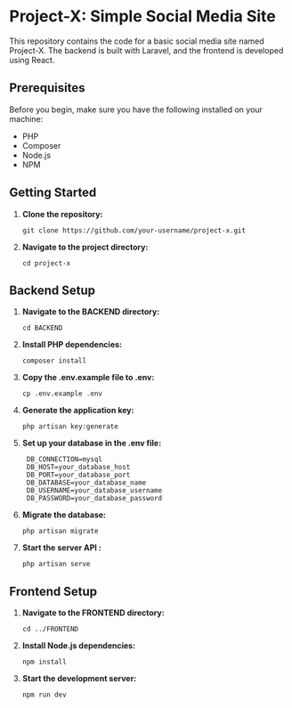 # Project-X: Simple Social Media Site

This repository contains the code for a basic social media site named Project-X. The backend is built with Laravel, and the frontend is developed using React.

## Prerequisites

Before you begin, make sure you have the following installed on your machine:

- PHP
- Composer
- Node.js
- NPM

## Getting Started

1. **Clone the repository:**

   ```
   git clone https://github.com/your-username/project-x.git
   ```
2. **Navigate to the project directory:**

   ```
   cd project-x
   ```
## Backend Setup

1. **Navigate to the BACKEND directory:**

   ```
   cd BACKEND
   ```
2. **Install PHP dependencies:**

   ```
   composer install
   ```
3. **Copy the .env.example file to .env:**

   ```
   cp .env.example .env
   ```
4. **Generate the application key:**

   ```
   php artisan key:generate
   ```
5. **Set up your database in the .env file:**

   ```
    DB_CONNECTION=mysql
    DB_HOST=your_database_host
    DB_PORT=your_database_port
    DB_DATABASE=your_database_name
    DB_USERNAME=your_database_username
    DB_PASSWORD=your_database_password
   ```
6. **Migrate the database:**

   ```
   php artisan migrate
   ```
7. **Start the server API :**

   ```
   php artisan serve
   ```

## Frontend Setup

1. **Navigate to the FRONTEND directory:**

   ```
   cd ../FRONTEND
   ```
1. **Install Node.js dependencies:**

   ```
   npm install
   ```
1. **Start the development server:**

   ```
   npm run dev
   ```
